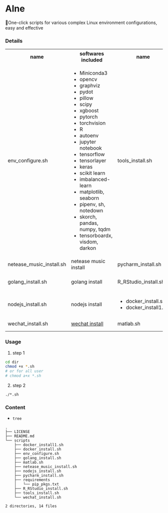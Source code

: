# Alne

:tada:One-click scripts for various complex Linux environment configurations, easy and effective

### Details

<table>
    <tr>
        <th>name</th>
        <th>softwares included</th>
        <th>name</th>
        <th>softwares included</th>
    </tr>
    <tr>
        <td>
            env_configure.sh
        </td>
        <td>
            <ul>
                <li>Miniconda3</li>
                <li>opencv</li>
                <li>graphviz</li>
                <li>pydot</li>
                <li>pillow</li>
                <li>scipy</li>
                <li>xgboost</li>
                <li>pytorch</li>
                <li>torchvision</li>
                <li>R</li>
                <li>autoenv</li>
                <li>jupyter notebook</li>
                <li>tensorflow</li>
                <li>tensorlayer</li>
                <li>keras</li>
                <li>scikit learn</li>
                <li>imbalanced-learn</li>
                <li>matplotlib, seaborn</li>
                <li>pipenv, sh, notedown</li>
                <li>skorch, pandas, numpy, tqdm</li>
                <li>tensorboardx, visdom, darkon</li>
            </ul>
        </td>
        <td>
            tools_install.sh
        </td>
        <td>
            <ul>
                <li>curl</li>
                <li>git</li>
                <li>nano</li>
                <li>tmux</li>
                <li>gdebi</li>
                <li>tree</li>
            </ul>
        </td>
    </tr>
    <tr>
        <td>
            netease_music_install.sh
        </td>
        <td>
            netease music install
        </td>
        <td>
            pycharm_install.sh
        </td>
        <td>
            pycharm install
        </td>
    </tr>
    <tr>
        <td>
            golang_install.sh
        </td>
        <td>
            golang install
        </td>
        <td>
            R_RStudio_install.sh
        </td>
        <td>
            R and RStudio install
        </td>
    </tr>
    <tr>
        <td>
            nodejs_install.sh
        </td>
        <td>
            nodejs install
        </td>
        <td>
            <ul>
                <li>docker_install.sh
                </li><li>docker_install1.sh</li>
            </ul>
        </td>
        <td>
            install Docker
        </td>
    </tr>    
    <tr>
        <td>
            wechat_install.sh
        </td>
        <td>
            <a href="https://github.com/geeeeeeeeek/electronic-wechat">wechat install</a>
        </td>
        <td>
            matlab.sh
        </td>
        <td>
            <a href="https://downloadly.ir/">matlab download</a>
        </td>
    </tr>
</table>

### Usage
1. step 1
```bash
cd dir
chmod +x *.sh
# or for all user
# chmod a+x *.sh
```
2. step 2

```bash
./*.sh
```

### Content

* `tree `

```
.
├── LICENSE
├── README.md
└── scripts
    ├── docker_install1.sh
    ├── docker_install.sh
    ├── env_configure.sh
    ├── golang_install.sh
    ├── matlab.sh
    ├── netease_music_install.sh
    ├── nodejs_install.sh
    ├── pycharm_install.sh
    ├── requirements
    │   └── pip_pkgs.txt
    ├── R_RStudio_install.sh
    ├── tools_install.sh
    └── wechat_install.sh

2 directories, 14 files
```
